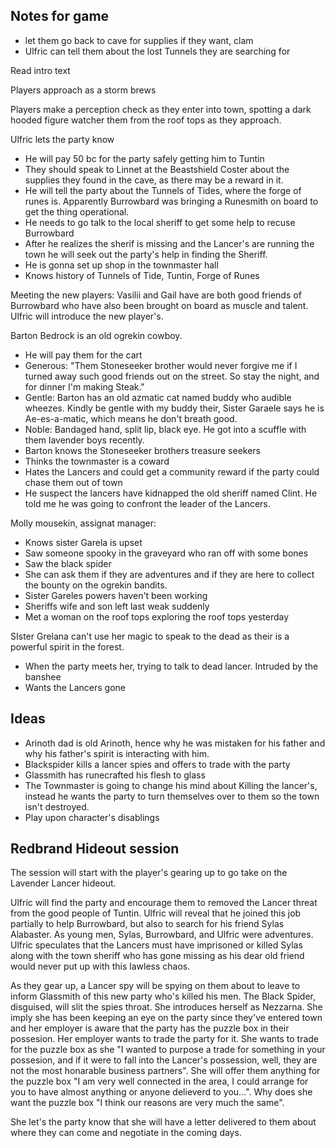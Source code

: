 ## Notes for game

- let them go back to cave for supplies if they want, clam
- Ulfric can tell them about the lost Tunnels they are searching for

Read intro text

Players approach as a storm brews

Players make a perception check as they enter into town, spotting a dark hooded figure watcher them from the roof tops as they approach.

Ulfric lets the party know

- He will pay 50 bc for the party safely getting him to Tuntin
- They should speak to Linnet at the Beastshield Coster about the supplies they found in the cave, as there may be a reward in it.
- He will tell the party about the Tunnels of Tides, where the forge of runes is. Apparently Burrowbard was bringing a Runesmith on board to get the thing operational.
- He needs to go talk to the local sheriff to get some help to recuse Burrowbard
- After he realizes the sherif is missing and the Lancer's are running the town he will seek out the party's help in finding the Sheriff.
- He is gonna set up shop in the townmaster hall
- Knows history of Tunnels of Tide, Tuntin, Forge of Runes

Meeting the new players:
Vasilii and Gail have are both good friends of Burrowbard who have also been brought on board as muscle and talent. Ulfric will introduce the new player's.

Barton Bedrock is an old ogrekin cowboy.

- He will pay them for the cart
- Generous: "Them Stoneseeker brother would never forgive me if I turned away such good friends out on the street. So stay the night, and for dinner I'm making Steak."
- Gentle: Barton has an old azmatic cat named buddy who audible wheezes. Kindly be gentle with my buddy their, Sister Garaele says he is Ae-es-a-matic, which means he don't breath good.
- Noble: Bandaged hand, split lip, black eye. He got into a scuffle with them lavender boys recently.
- Barton knows the Stoneseeker brothers treasure seekers
- Thinks the townmaster is a coward
- Hates the Lancers and could get a community reward if the party could chase them out of town
- He suspect the lancers have kidnapped the old sheriff named Clint. He told me he was going to confront the leader of the Lancers.

Molly mousekin, assignat manager:

- Knows sister Garela is upset
- Saw someone spooky in the graveyard who ran off with some bones
- Saw the black spider
- She can ask them if they are adventures and if they are here to collect the bounty on the ogrekin bandits.
- Sister Gareles powers haven't been working
- Sheriffs wife and son left last weak suddenly
- Met a woman on the roof tops exploring the roof tops yesterday

SIster Grelana can't use her magic to speak to the dead as their is a powerful spirit in the forest.

- When the party meets her, trying to talk to dead lancer. Intruded by the banshee
- Wants the Lancers gone

## Ideas

- Arinoth dad is old Arinoth, hence why he was mistaken for his father and why his father's spirit is interacting with him.
- Blackspider kills a lancer spies and offers to trade with the party
- Glassmith has runecrafted his flesh to glass
- The Townmaster is going to change his mind about Killing the lancer's, instead he wants the party to turn themselves over to them so the town isn't destroyed.
- Play upon character's disablings

## Redbrand Hideout session

The session will start with the player's gearing up to go take on the Lavender Lancer hideout.

Ulfric will find the party and encourage them to removed the Lancer threat from the good people of Tuntin. Ulfric will reveal that he joined this job partially to help Burrowbard, but also to search for his friend Sylas Alabaster. As young men, Sylas, Burrowbard, and Ulfric were adventures. Ulfric speculates that the Lancers must have imprisoned or killed Sylas along with the town sheriff who has gone missing as his dear old friend would never put up with this lawless chaos.

As they gear up, a Lancer spy will be spying on them about to leave to inform Glassmith of this new party who's killed his men. The Black Spider, disguised, will slit the spies throat. She introduces herself as Nezzarna. She imply she has been keeping an eye on the party since they've entered town and her employer is aware that the party has the puzzle box in their possesion. Her employer wants to trade the party for it. She wants to trade for the puzzle box as she "I wanted to purpose a trade for something in your possesion, and if it were to fall into the Lancer's possession, well, they are not the most honarable business partners". She will offer them anything for the puzzle box "I am very well connected in the area, I could arrange for you to have almost anything or anyone delieverd to you...". Why does she want the puzzle box "I think our reasons are very much the same".

She let's the party know that she will have a letter delivered to them about where they can come and negotiate in the coming days.

